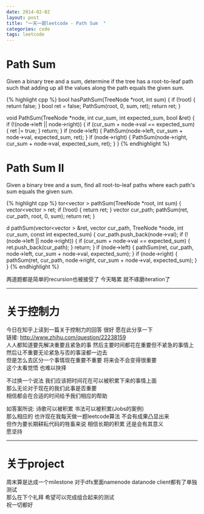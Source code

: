 ```yaml
---
date: 2014-02-02
layout: post
title: "一天一题leetcode - Path Sum  "
categories: code
tags: leetcode
---
```


# Path Sum
Given a binary tree and a sum, determine if the tree has a root-to-leaf path such that adding up all the values along the path equals the given sum.   

<!--more-->
{% highlight cpp %}
bool hasPathSum(TreeNode *root, int sum) {
    if (!root) {
        return false;
    }
    bool ret = false;
    PathSum(root, 0, sum, ret);
    return ret;
}

void PathSum(TreeNode *node, int cur_sum, int expected_sum, bool &ret) {
   if (!(node->left || node->right)) {
       if (cur_sum + node->val == expected_sum) {
            ret |= true;
        }
        return;
    }
   if (node->left) {
       PathSum(node->left, cur_sum + node->val, expected_sum, ret);
    }
   if (node->right) {
       PathSum(node->right, cur_sum + node->val, expected_sum, ret);
    }
}
{% endhighlight %}

# Path Sum II 
Given a binary tree and a sum, find all root-to-leaf paths where each path's sum equals the given sum.   

{% highlight cpp %}
tor<vector<int> > pathSum(TreeNode *root, int sum) {
 vector<vector<int> > ret;
    if (!root) {
        return ret;
    }
 vector<int> cur_path;
    pathSum(ret, cur_path, root, 0, sum);
    return ret;
}

d pathSum(vector<vector<int> > &ret, vector<int> cur_path, 
             TreeNode *node, int cur_sum, const int expected_sum) {
   cur_path.push_back(node->val);
   if (!(node->left || node->right)) {
       if (cur_sum + node->val == expected_sum) {
            ret.push_back(cur_path);
        }
        return;
    }
   if (node->left) {
       pathSum(ret, cur_path, node->left, 
               cur_sum + node->val, expected_sum);
    }
   if (node->right) {
       pathSum(ret, cur_path, node->right, 
               cur_sum + node->val, expected_sum);
    }
}
{% endhighlight %}

两道题都是简单的recursion也被接受了 今天略累 就不琢磨iteration了   

---
# 关于控制力
今日在知乎上读到一篇关于控制力的回答 很好 愿在此分享一下   
链接: http://www.zhihu.com/question/22238159   
人人都知道要先解决重要且紧急的事 然后主要时间都花在重要但不紧急的事情上   
然后让不重要无论紧急与否的事滚都一边去   
但是怎么去区分一个事情现在重要不重要 将来会不会变得很重要   
这个太看觉悟 也难以抉择   

不过换一个说法 我们应该把时间花在可以被积累下来的事情上面   
那么无论对于现在的我们此事是否重要   
相信都会在合适的时间给予我们相应的帮助   

如答案所说: 诗歌可以被积累 书法可以被积累(Jobs的案例)   
那么相应的 也许现在我每天做一题leetcode算法 不会有成果凸显出来   
但作为要长期耕耘代码的牲畜来说 相信长期的积累 还是会有其意义   
愿坚持   

---
# 关于project
周末算是达成一个milestone 对于dfs里面namenode datanode client都有了单独测试   
那么在下个礼拜 希望可以完成组合起来的测试   
祝一切都好   
